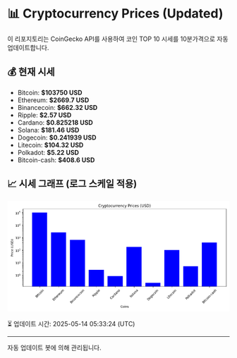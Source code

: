 
# 📊 Cryptocurrency Prices (Updated)

이 리포지토리는 CoinGecko API를 사용하여 코인 TOP 10 시세를 10분가격으로 자동 업데이트합니다.

## 💰 현재 시세
- Bitcoin: **$103750 USD**
- Ethereum: **$2669.7 USD**
- Binancecoin: **$662.32 USD**
- Ripple: **$2.57 USD**
- Cardano: **$0.825218 USD**
- Solana: **$181.46 USD**
- Dogecoin: **$0.241939 USD**
- Litecoin: **$104.32 USD**
- Polkadot: **$5.22 USD**
- Bitcoin-cash: **$408.6 USD**

## 📈 시세 그래프 (로그 스케일 적용)
![Crypto Prices](crypto_prices.png)

⏳ 업데이트 시간: 2025-05-14 05:33:24 (UTC)

---
자동 업데이트 봇에 의해 관리됩니다.
